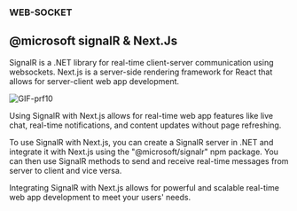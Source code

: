 ###  WEB-SOCKET
## @microsoft signalR & Next.Js

SignalR is a .NET library for real-time client-server communication using websockets. Next.js is a server-side rendering framework for React that allows for server-client web app development.

![GIF-prf10](https://github.com/kaiquye/NEXTJS-MICROSOFT-SIGNALR-WEB-SOCKET/assets/69175890/7e46a68f-cb4c-41eb-83d3-0aa8869b2d26)

Using SignalR with Next.js allows for real-time web app features like live chat, real-time notifications, and content updates without page refreshing.

To use SignalR with Next.js, you can create a SignalR server in .NET and integrate it with Next.js using the "@microsoft/signalr" npm package. You can then use SignalR methods to send and receive real-time messages from server to client and vice versa.

Integrating SignalR with Next.js allows for powerful and scalable real-time web app development to meet your users' needs.
